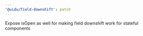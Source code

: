 ```yaml
---
'@uidu/field-downshift': patch
---
```


Expose isOpen as well for making field downshift work for stateful components
